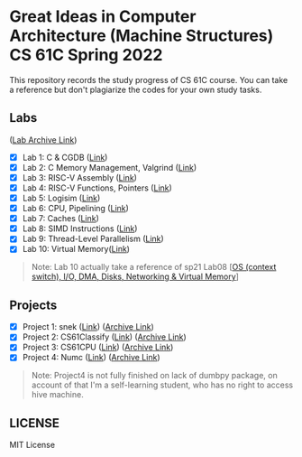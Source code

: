 # Great Ideas in Computer Architecture (Machine Structures) CS 61C Spring 2022

This repository records the study progress of CS 61C course. You can take a reference but don't plagiarize the codes for your own study tasks.

## Labs

([Lab Archive Link](https://github.com/61c-teach/sp22-lab-starter))

- [x] Lab 1: C & CGDB ([Link](https://inst.eecs.berkeley.edu/~cs61c/sp22/labs/lab01/#exercise-4-optional))
- [x] Lab 2: C Memory Management, Valgrind ([Link](https://inst.eecs.berkeley.edu/~cs61c/sp22/labs/lab02/))
- [x] Lab 3: RISC-V Assembly ([Link](https://inst.eecs.berkeley.edu/~cs61c/sp22/labs/lab03/))
- [x] Lab 4: RISC-V Functions, Pointers ([Link](https://inst.eecs.berkeley.edu/~cs61c/sp22/labs/lab04/))
- [x] Lab 5: Logisim ([Link](https://inst.eecs.berkeley.edu/~cs61c/sp22/labs/lab05/))
- [x] Lab 6: CPU, Pipelining ([Link](https://inst.eecs.berkeley.edu/~cs61c/sp22/labs/lab06/))
- [x] Lab 7: Caches ([Link](https://inst.eecs.berkeley.edu/~cs61c/sp22/labs/lab07/))
- [x] Lab 8: SIMD Instructions ([Link](https://inst.eecs.berkeley.edu/~cs61c/sp22/labs/lab08/))
- [x] Lab 9: Thread-Level Parallelism ([Link](https://inst.eecs.berkeley.edu/~cs61c/sp22/labs/lab09/))
- [x] Lab 10: Virtual Memory([Link](https://inst.eecs.berkeley.edu/~cs61c/sp22/labs/lab10/))

> Note: Lab 10 actually take a reference of sp21 Lab08 [[OS (context switch), I/O, DMA, Disks, Networking & Virtual Memory](https://inst.eecs.berkeley.edu/~cs61c/sp21/labs/lab08/)]

## Projects

- [x] Project 1: snek ([Link](https://inst.eecs.berkeley.edu/~cs61c/sp22/projects/proj1/)) ([Archive Link](https://github.com/61c-teach/sp22-proj1-starter))
- [x] Project 2: CS61Classify ([Link](https://inst.eecs.berkeley.edu/~cs61c/sp22/projects/proj2/)) ([Archive Link](https://github.com/61c-teach/sp22-proj2-starter))
- [x] Project 3: CS61CPU ([Link](https://inst.eecs.berkeley.edu/~cs61c/sp22/projects/proj3/)) ([Archive Link](https://github.com/61c-teach/sp22-proj3-starter))
- [x] Project 4: Numc ([Link](https://inst.eecs.berkeley.edu/~cs61c/sp22/projects/proj4/)) ([Archive Link](https://github.com/61c-teach/sp22-proj4-starter))

> Note: Project4 is not fully finished on lack of dumbpy package, on account of that I'm a self-learning student, who has no right to access hive machine.

## LICENSE

MIT License
